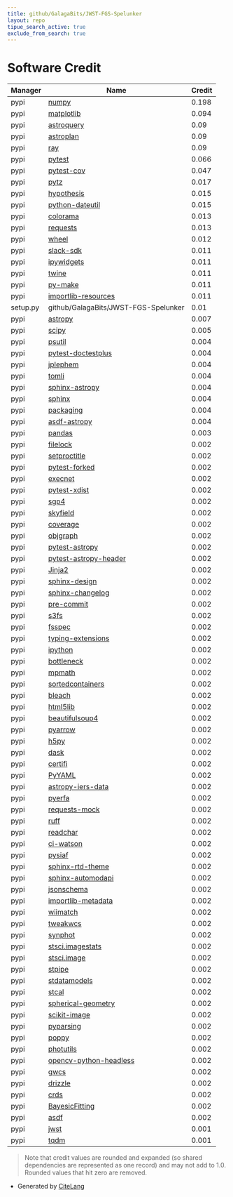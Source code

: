 ```yaml
---
title: github/GalagaBits/JWST-FGS-Spelunker
layout: repo
tipue_search_active: true
exclude_from_search: true
---
```

# Software Credit

|Manager|Name|Credit|
|-------|----|------|
|pypi|[numpy](https://www.numpy.org)|0.198|
|pypi|[matplotlib](https://matplotlib.org)|0.094|
|pypi|[astroquery](http://astropy.org/astroquery)|0.09|
|pypi|[astroplan](https://github.com/astropy/astroplan)|0.09|
|pypi|[ray](https://github.com/ray-project/ray)|0.09|
|pypi|[pytest](https://docs.pytest.org/en/latest/)|0.066|
|pypi|[pytest-cov](https://pypi.org/project/pytest-cov)|0.047|
|pypi|[pytz](https://pypi.org/project/pytz)|0.017|
|pypi|[hypothesis](https://pypi.org/project/hypothesis)|0.015|
|pypi|[python-dateutil](https://pypi.org/project/python-dateutil)|0.015|
|pypi|[colorama](https://pypi.org/project/colorama)|0.013|
|pypi|[requests](https://pypi.org/project/requests)|0.013|
|pypi|[wheel](https://github.com/pypa/wheel)|0.012|
|pypi|[slack-sdk](https://pypi.org/project/slack-sdk)|0.011|
|pypi|[ipywidgets](https://pypi.org/project/ipywidgets)|0.011|
|pypi|[twine](https://pypi.org/project/twine)|0.011|
|pypi|[py-make](https://pypi.org/project/py-make)|0.011|
|pypi|[importlib-resources](https://pypi.org/project/importlib-resources)|0.011|
|setup.py|github/GalagaBits/JWST-FGS-Spelunker|0.01|
|pypi|[astropy](https://www.astropy.org/)|0.007|
|pypi|[scipy](https://www.scipy.org)|0.005|
|pypi|[psutil](https://pypi.org/project/psutil)|0.004|
|pypi|[pytest-doctestplus](https://pypi.org/project/pytest-doctestplus)|0.004|
|pypi|[jplephem](https://pypi.org/project/jplephem)|0.004|
|pypi|[tomli](https://pypi.org/project/tomli)|0.004|
|pypi|[sphinx-astropy](https://pypi.org/project/sphinx-astropy)|0.004|
|pypi|[sphinx](https://pypi.org/project/sphinx)|0.004|
|pypi|[packaging](https://pypi.org/project/packaging)|0.004|
|pypi|[asdf-astropy](https://pypi.org/project/asdf-astropy)|0.004|
|pypi|[pandas](https://pandas.pydata.org)|0.003|
|pypi|[filelock](https://pypi.org/project/filelock)|0.002|
|pypi|[setproctitle](https://pypi.org/project/setproctitle)|0.002|
|pypi|[pytest-forked](https://pypi.org/project/pytest-forked)|0.002|
|pypi|[execnet](https://pypi.org/project/execnet)|0.002|
|pypi|[pytest-xdist](https://github.com/pytest-dev/pytest-xdist)|0.002|
|pypi|[sgp4](https://pypi.org/project/sgp4)|0.002|
|pypi|[skyfield](https://pypi.org/project/skyfield)|0.002|
|pypi|[coverage](https://pypi.org/project/coverage)|0.002|
|pypi|[objgraph](https://pypi.org/project/objgraph)|0.002|
|pypi|[pytest-astropy](https://pypi.org/project/pytest-astropy)|0.002|
|pypi|[pytest-astropy-header](https://pypi.org/project/pytest-astropy-header)|0.002|
|pypi|[Jinja2](https://pypi.org/project/Jinja2)|0.002|
|pypi|[sphinx-design](https://pypi.org/project/sphinx-design)|0.002|
|pypi|[sphinx-changelog](https://pypi.org/project/sphinx-changelog)|0.002|
|pypi|[pre-commit](https://pypi.org/project/pre-commit)|0.002|
|pypi|[s3fs](https://pypi.org/project/s3fs)|0.002|
|pypi|[fsspec](https://pypi.org/project/fsspec)|0.002|
|pypi|[typing-extensions](https://pypi.org/project/typing-extensions)|0.002|
|pypi|[ipython](https://pypi.org/project/ipython)|0.002|
|pypi|[bottleneck](https://pypi.org/project/bottleneck)|0.002|
|pypi|[mpmath](https://pypi.org/project/mpmath)|0.002|
|pypi|[sortedcontainers](https://pypi.org/project/sortedcontainers)|0.002|
|pypi|[bleach](https://pypi.org/project/bleach)|0.002|
|pypi|[html5lib](https://pypi.org/project/html5lib)|0.002|
|pypi|[beautifulsoup4](https://pypi.org/project/beautifulsoup4)|0.002|
|pypi|[pyarrow](https://pypi.org/project/pyarrow)|0.002|
|pypi|[h5py](https://pypi.org/project/h5py)|0.002|
|pypi|[dask](https://pypi.org/project/dask)|0.002|
|pypi|[certifi](https://pypi.org/project/certifi)|0.002|
|pypi|[PyYAML](https://pypi.org/project/PyYAML)|0.002|
|pypi|[astropy-iers-data](https://pypi.org/project/astropy-iers-data)|0.002|
|pypi|[pyerfa](https://pypi.org/project/pyerfa)|0.002|
|pypi|[requests-mock](https://pypi.org/project/requests-mock)|0.002|
|pypi|[ruff](https://pypi.org/project/ruff)|0.002|
|pypi|[readchar](https://pypi.org/project/readchar)|0.002|
|pypi|[ci-watson](https://pypi.org/project/ci-watson)|0.002|
|pypi|[pysiaf](https://pypi.org/project/pysiaf)|0.002|
|pypi|[sphinx-rtd-theme](https://pypi.org/project/sphinx-rtd-theme)|0.002|
|pypi|[sphinx-automodapi](https://pypi.org/project/sphinx-automodapi)|0.002|
|pypi|[jsonschema](https://pypi.org/project/jsonschema)|0.002|
|pypi|[importlib-metadata](https://pypi.org/project/importlib-metadata)|0.002|
|pypi|[wiimatch](https://pypi.org/project/wiimatch)|0.002|
|pypi|[tweakwcs](https://pypi.org/project/tweakwcs)|0.002|
|pypi|[synphot](https://pypi.org/project/synphot)|0.002|
|pypi|[stsci.imagestats](https://pypi.org/project/stsci.imagestats)|0.002|
|pypi|[stsci.image](https://pypi.org/project/stsci.image)|0.002|
|pypi|[stpipe](https://pypi.org/project/stpipe)|0.002|
|pypi|[stdatamodels](https://pypi.org/project/stdatamodels)|0.002|
|pypi|[stcal](https://pypi.org/project/stcal)|0.002|
|pypi|[spherical-geometry](https://pypi.org/project/spherical-geometry)|0.002|
|pypi|[scikit-image](https://pypi.org/project/scikit-image)|0.002|
|pypi|[pyparsing](https://pypi.org/project/pyparsing)|0.002|
|pypi|[poppy](https://pypi.org/project/poppy)|0.002|
|pypi|[photutils](https://pypi.org/project/photutils)|0.002|
|pypi|[opencv-python-headless](https://pypi.org/project/opencv-python-headless)|0.002|
|pypi|[gwcs](https://pypi.org/project/gwcs)|0.002|
|pypi|[drizzle](https://pypi.org/project/drizzle)|0.002|
|pypi|[crds](https://pypi.org/project/crds)|0.002|
|pypi|[BayesicFitting](https://pypi.org/project/BayesicFitting)|0.002|
|pypi|[asdf](https://pypi.org/project/asdf)|0.002|
|pypi|[jwst](https://github.com/spacetelescope/jwst)|0.001|
|pypi|[tqdm](https://tqdm.github.io)|0.001|


> Note that credit values are rounded and expanded (so shared dependencies are represented as one record) and may not add to 1.0. Rounded values that hit zero are removed.


- Generated by [CiteLang](https://github.com/vsoch/citelang)

